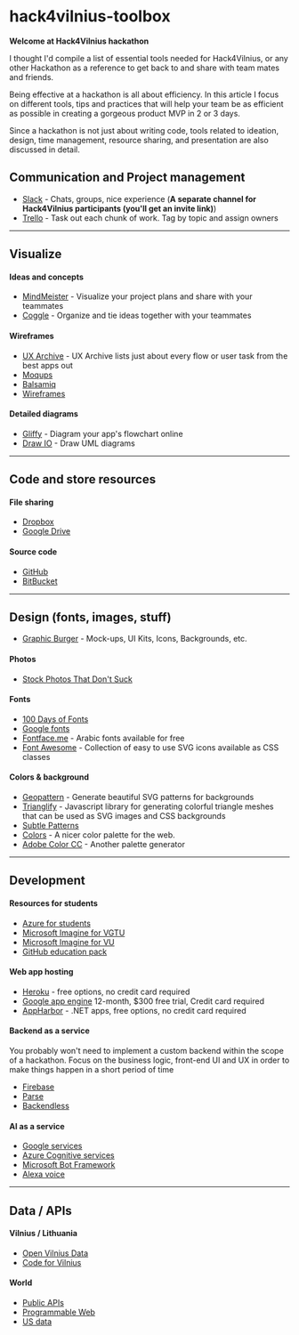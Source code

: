# hack4vilnius-toolbox

**Welcome at Hack4Vilnius hackathon**

I thought I'd compile a list of essential tools needed for Hack4Vilnius, or any other Hackathon as a reference to get back to and share with team mates and friends.

Being effective at a hackathon is all about efficiency. In this article I focus on different tools, tips and practices that will help your team be as efficient as possible in creating a gorgeous product MVP in 2 or 3 days.

Since a hackathon is not just about writing code, tools related to ideation, design, time management, resource sharing, and presentation are also discussed in detail.

## Communication and Project management
* [Slack](http://slack.com) - Chats, groups, nice experience (**A separate channel for Hack4Vilnius participants (you'll get an invite link)**)
* [Trello](http://trello.com) - Task out each chunk of work. Tag by topic and assign owners

---

## Visualize 
#### Ideas and concepts
* [MindMeister](http://www.mindmeister.com/) - Visualize your project plans and share with your teammates
* [Coggle](http://coggle.it/) - Organize and tie ideas together with your teammates

#### Wireframes
* [UX Archive](http://uxarchive.com/) - UX Archive lists just about every flow or user task from the best apps out
* [Moqups](https://moqups.com/)
* [Balsamiq](http://www.balsamiq.com/)
* [Wireframes](https://wireframe.cc/)

#### Detailed diagrams
* [Gliffy](https://www.gliffy.com) - Diagram your app's flowchart online
* [Draw IO](https://www.draw.io/) - Draw UML diagrams

---

## Code and store resources
#### File sharing
* [Dropbox](https://www.dropbox.com/)
* [Google Drive](https://www.google.com/drive/)

#### Source code
* [GitHub](https://github.com/)
* [BitBucket](https://bitbucket.org/)

---

## Design (fonts, images, stuff)
* [Graphic Burger](https://graphicburger.com/) - Mock-ups, UI Kits, Icons, Backgrounds, etc.

#### Photos
* [Stock Photos That Don't Suck](https://medium.com/@dustin/stock-photos-that-dont-suck-62ae4bcbe01b) 

#### Fonts
* [100 Days of Fonts](http://100daysoffonts.com/)
* [Google fonts](http://www.google.com/fonts)
* [Fontface.me](http://fontface.me/) - Arabic fonts available for free
* [Font Awesome](http://fortawesome.github.io/Font-Awesome/icons/) - Collection of easy to use SVG icons available as CSS classes

#### Colors & background
* [Geopattern](https://github.com/btmills/geopattern) - Generate beautiful SVG patterns for backgrounds
* [Trianglify](https://github.com/qrohlf/trianglify) - Javascript library for generating colorful triangle meshes that can be used as SVG images and CSS backgrounds
* [Subtle Patterns](http://subtlepatterns.com/)
* [Colors](http://clrs.cc/) - A nicer color palette for the web.
* [Adobe Color CC](https://color.adobe.com/) - Another palette generator

---

## Development
#### Resources for students
* [Azure for students](https://azure.microsoft.com/en-us/free/students/)
* [Microsoft Imagine for VGTU](https://e5.onthehub.com/WebStore/ProductsByMajorVersionList.aspx?ws=513fb8bc-5f9b-e011-969d-0030487d8897&vsro=8)
* [Microsoft Imagine for VU](https://e5.onthehub.com/WebStore/ProductSearchOfferingList.aspx?srch=azure&ws=e016c203-889b-e011-969d-0030487d8897&vsro=8)
* [GitHub education pack](https://education.github.com/pack)

#### Web app hosting
* [Heroku](http://heroku.com/) - free options, no credit card required
* [Google app engine](https://cloud.google.com/appengine/) 12-month, $300 free trial, Credit card required
* [AppHarbor](https://appharbor.com/pricing) - .NET apps, free options, no credit card required

#### Backend as a service
You probably won't need to implement a custom backend within the scope of a hackathon. Focus on the business logic, front-end UI and UX in order to make things happen in a short period of time
* [Firebase](https://www.firebase.com/)
* [Parse](https://developers.facebook.com/products/parse/)
* [Backendless](https://backendless.com/)

#### AI as a service
* [Google services](https://cloud.google.com/products/ai/)
* [Azure Cognitive services](https://azure.microsoft.com/en-us/services/cognitive-services/)
* [Microsoft Bot Framework](https://dev.botframework.com/)
* [Alexa voice](https://developer.amazon.com/ask)

---

## Data / APIs
#### Vilnius / Lithuania
* [Open Vilnius Data](http://atviras.vilnius.lt/)
* [Code for Vilnius](http://codeforvilnius.lt/)

#### World
* [Public APIs](http://www.publicapis.com/)
* [Programmable Web](https://www.programmableweb.com/apis/directory)
* [US data](https://www.data.gov/)
